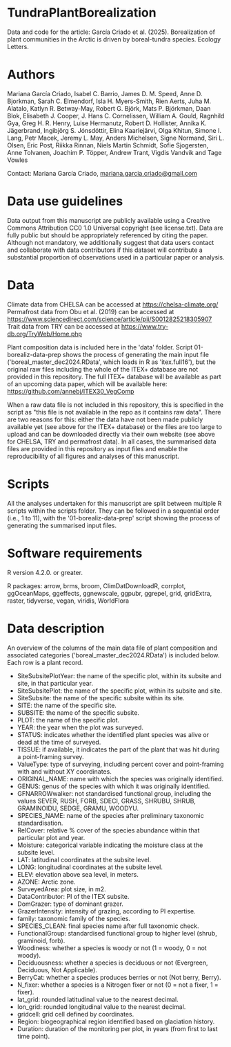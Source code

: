 # TundraPlantBorealization
Data and code for the article: García Criado et al. (2025). Borealization of plant communities in the Arctic is driven by boreal-tundra species. Ecology Letters.

# Authors
Mariana García Criado, Isabel C. Barrio, James D. M. Speed, Anne D. Bjorkman, Sarah C. Elmendorf, Isla H. Myers-Smith, Rien Aerts, Juha M. Alatalo, Katlyn R. Betway-May, Robert G. Björk, Mats P. Björkman, Daan Blok, Elisabeth J. Cooper, J. Hans C. Cornelissen, William A. Gould, Ragnhild Gya, Greg H. R. Henry, Luise Hermanutz, Robert D. Hollister, Annika K. Jägerbrand, Ingibjörg S. Jónsdóttir, Elina Kaarlejärvi, Olga Khitun, Simone I. Lang, Petr Macek, Jeremy L. May, Anders Michelsen, Signe Normand, Siri L. Olsen, Eric Post, Riikka Rinnan, Niels Martin Schmidt, Sofie Sjogersten, Anne Tolvanen, Joachim P. Töpper, Andrew Trant, Vigdis Vandvik and Tage Vowles

Contact: Mariana García Criado, mariana.garcia.criado@gmail.com

# Data use guidelines
Data output from this manuscript are publicly available using a Creative Commons Attribution CC0 1.0 Universal copyright (see license.txt). Data are fully public but should be appropriately referenced by citing the paper. Although not mandatory, we additionally suggest that data users contact and collaborate with data contributors if this dataset will contribute a substantial proportion of observations used in a particular paper or analysis. 

# Data
Climate data from CHELSA can be accessed at https://chelsa-climate.org/ 
Permafrost data from Obu et al. (2019) can be accessed at https://www.sciencedirect.com/science/article/pii/S0012825218305907
Trait data from TRY can be accessed at https://www.try-db.org/TryWeb/Home.php

Plant composition data is included here in the 'data' folder. Script 01-borealiz-data-prep shows the process of generating the main input file ('boreal_master_dec2024.RData', which loads in R as 'itex.full16'), but the original raw files including the whole of the ITEX+ database are not provided in this repository. The full ITEX+ database will be available as part of an upcoming data paper, which will be available here: https://github.com/annebj/ITEX30_VegComp

When a raw data file is not included in this repository, this is specified in the script as "this file is not available in the repo as it contains raw data". There are two reasons for this: either the data have not been made publicly available yet (see above for the ITEX+ database) or the files are too large to upload and can be downloaded directly via their own website (see above for CHELSA, TRY and permafrost data). In all cases, the summarised data files are provided in this repository as input files and enable the reproducibility of all figures and analyses of this manuscript.

# Scripts
All the analyses undertaken for this manuscript are split between multiple R scripts within the scripts folder. They can be followed in a sequential order (i.e., 1 to 11), with the '01-borealiz-data-prep' script showing the process of generating the summarised input files.

# Software requirements
R version 4.2.0. or greater.

R packages: arrow, brms, broom, ClimDatDownloadR, corrplot, ggOceanMaps, ggeffects, ggnewscale, ggpubr, ggrepel, grid, gridExtra, raster, tidyverse, vegan, viridis, WorldFlora

# Data description
An overview of the columns of the main data file of plant composition and associated categories ('boreal_master_dec2024.RData') is included below. Each row is a plant record.
- SiteSubsitePlotYear: the name of the specific plot, within its subsite and site, in that particular year.
- SiteSubsitePlot: the name of the specific plot, within its subsite and site.
- SiteSubsite: the name of the specific subsite within its site.
- SITE: the name of the specific site. 
- SUBSITE: the name of the specific subsite. 
- PLOT: the name of the specific plot.
- YEAR: the year when the plot was surveyed.
- STATUS: indicates whether the identified plant species was alive or dead at the time of surveyed.
- TISSUE: if available, it indicates the part of the plant that was hit during a point-framing survey.
- ValueType: type of surveying, including percent cover and point-framing with and without XY coordinates.
- ORIGINAL_NAME: name with which the species was originally identified.
- GENUS: genus of the species with which it was originally identified.
- GFNARROWwalker: not standardised functional group, including the values SEVER, RUSH, FORB, SDECI, GRASS, SHRUBU, SHRUB, GRAMINOIDU, SEDGE, GRAMU, WOODYU.
- SPECIES_NAME: name of the species after preliminary taxonomic standardisation.
- RelCover: relative % cover of the species abundance within that particular plot and year.
- Moisture: categorical variable indicating the moisture class at the subsite level.
- LAT: latitudinal coordinates at the subsite level.
- LONG: longitudinal coordinates at the subsite level.
- ELEV: elevation above sea level, in meters.
- AZONE: Arctic zone.
- SurveyedArea: plot size, in m2.
- DataContributor: PI of the ITEX subsite.
- DomGrazer: type of dominant grazer.
- GrazerIntensity: intensity of grazing, according to PI expertise.
- family: taxonomic family of the species.
- SPECIES_CLEAN: final species name after full taxonomic check.
- FunctionalGroup: standardised functional group to higher level (shrub, graminoid, forb).
- Woodiness: whether a species is woody or not (1 = woody, 0 = not woody).
- Deciduousness: whether a species is deciduous or not (Evergreen, Deciduous, Not Applicable).
- BerryCat: whether a species produces berries or not (Not berry, Berry).
- N_fixer: whether a species is a Nitrogen fixer or not (0 = not a fixer, 1 = fixer).
- lat_grid: rounded latitudinal value to the nearest decimal.
- lon_grid: rounded longitudinal value to the nearest decimal.
- gridcell: grid cell defined by coordinates.
- Region: biogeographical region identified based on glaciation history.
- Duration: duration of the monitoring per plot, in years (from first to last time point).


